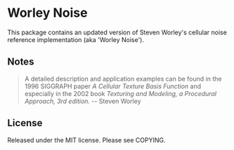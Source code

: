 Worley Noise
============

This package contains an updated version of Steven Worley's cellular noise reference implementation (aka 'Worley Noise').

Notes
-----
> A detailed description and application examples can be found in the
> 1996 SIGGRAPH paper *A Cellular Texture Basis Function* and
> especially in the 2002 book *Texturing and Modeling, a Procedural
> Approach, 3rd edition.* -- Steven Worley

License
-------
Released under the MIT license.
Please see COPYING.
